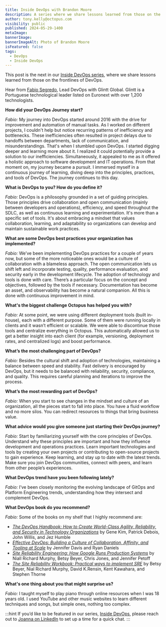 ```yaml
---
title: Inside DevOps with Brandon Moore
description: A series where we share lessons learned from those on the frontlines of DevOps. This post features  Brandon Moore, Senior Software Developer in the power industry.
author: tony.kelly@octopus.com
visibility: public
published: 2024-05-29-1400
metaImage: 
bannerImage: 
bannerImageAlt: Photo of Brandon Moore
isFeatured: false
tags: 
  - DevOps
  - Inside DevOps
---
```


This post is the next in our [Inside DevOps series](https://octopus.com/blog/tag/Inside%20DevOps), where we share lessons learned from those on the frontlines of DevOps.  

Hear from [Fabio Segredo](https://www.linkedin.com/in/fabiosegredo/), Lead DevOps with Glintt Global. Glintt is a Portuguese technological leader listed on Euronext with over 1,200 technologists. 

**How did your DevOps Journey start?**

*Fabio:* My journey into DevOps started around 2016 with the drive for improvement and automation of manual tasks. As I worked on different projects, I couldn't help but notice recurring patterns of inefficiency and bottlenecks. These inefficiencies often resulted in project delays due to handoffs between departments, lack of communication, and misunderstandings. That's when I stumbled upon DevOps. I started digging deeper and learning more about it. I realized it could potentially provide a solution to our inefficiencies. Simultaneously, it appealed to me as it offered a holistic approach to software development and IT operations. From that moment on, my journey became a pursuit. I immersed myself in a continuous journey of learning, diving deep into the principles, practices, and tools of DevOps. The journey continues to this day.

**What is DevOps to you? How do you define it?**

*Fabio:* DevOps is a philosophy grounded in a set of guiding principles. Those principles drive collaboration and open communication (mainly between developers and operations), efficiency, and speed throughout the SDLC, as well as continuous learning and experimentation. It's more than a specific set of tools. It's about embracing a mindset that values collaboration, learning, and adaptability so organizations can develop and maintain sustainable work practices.

**What are some DevOps best practices your organization has implemented?**

*Fabio:* We’ve been implementing DevOps practices for a couple of years now, but some of the more noticeable ones would be a culture of collaboration with a blameless approach. The open communication lets us shift left and incorporate testing, quality, performance evaluation, and security early in the development lifecycle. The adoption of technology and tools is done with care. There’s a particular focus on the concept and objectives, followed by the tools if necessary. Documentation has become an asset, and observability has become a natural companion. All this is done with continuous improvement in mind.

**What's the biggest challenge Octopus has helped you with?**

*Fabio:* At some point, we were using different deployment tools (built in-house), each with a different purpose. Some of them were running locally in clients and it wasn’t efficient or scalable. We were able to discontinue those tools and centralize everything in Octopus. This automatically allowed us to get a better insight into each client (for example, versioning, deployment rates, and centralized logs) and boost performance.

**What’s the most challenging part of DevOps?**

*Fabio:* Besides the cultural shift and adoption of technologies, maintaining a balance between speed and stability. Fast delivery is encouraged by DevOps, but it needs to be balanced with reliability, security, compliance, and quality. This requires careful planning and iterations to improve the process.

**What’s the most rewarding part of DevOps?**

*Fabio:* When you start to see changes in the mindset and culture of an organization, all the pieces start to fall into place. You have a fluid workflow and no more silos. You can redirect resources to things that bring business value.

**What advice would you give someone just starting their DevOps journey?**

*Fabio:* Start by familiarizing yourself with the core principles of DevOps. Understand why these principles are important and how they influence development and operations practices. Learn important technologies and tools by creating your own projects or contributing to open-source projects to gain experience. Keep learning, and stay up to date with the latest trends. Make sure you join DevOps communities, connect with peers, and learn from other people’s experiences.

**What DevOps trend have you been following lately?**

*Fabio:* I’ve been closely monitoring the evolving landscape of GitOps and Platform Engineering trends, understanding how they intersect and complement DevOps.

**What DevOps book do you recommend?**

*Fabio:* Some of the books on my shelf that I highly recommend are: 

- [*The DevOps Handbook: How to Create World-Class Agility, Reliability, and Security in Technology Organizations*](https://octopus.com/devops/reading-list/#the-devops-handbook) by Gene Kim, Patrick Debois, John Willis, and Jez Humble
- [*Effective DevOps: Building a Culture of Collaboration, Affinity, and Tooling at Scale*](https://www.amazon.com/Effective-DevOps-Building-Collaboration-Affinity/dp/1491926309) by Jennifer Davis and Ryan Daniels
- [*Site Reliability Engineering: How Google Runs Production Systems*](https://octopus.com/devops/reading-list/#the-devops-handbook) by Niall Richard Murphy, Betsy Beyer, Chris Jones, and Jennifer Petoff
- [*The Site Reliability Workbook: Practical ways to implement SRE*](https://www.amazon.com/Site-Reliability-Workbook-Practical-Implement/dp/1492029505) by Betsy Beyer, Nial Richard Murphy, David K.Rensin, Kent Kawahara, and Stephen Thorne

**What's one thing about you that might surprise us?**

*Fabio:* I taught myself to play piano through online resources when I was 18 years old. I used YouTube and other music websites to learn different techniques and songs, but simple ones, nothing too complex.

:::hint
If you’d like to be featured in our series, [Inside DevOps](https://octopus.com/blog/tag/Inside%20DevOps), please reach out to [Joanna on LinkedIn](https://www.linkedin.com/in/joannawyganowska/) to set up a time for a quick chat.
:::